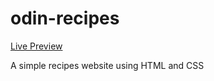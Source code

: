 # odin-recipes

[Live Preview](https://regadius.github.io/odin-recipes)

A simple recipes website using HTML and CSS